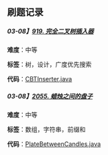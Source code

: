 ## 刷题记录



##### 03-08】[919. 完全二叉树插入器](https://leetcode-cn.com/problems/complete-binary-tree-inserter/)

**难度**：中等

**标签**：树，设计，广度优先搜索

**代码**：[CBTInserter.java](src/CBTInserter.java)



##### 03-08】[2055. 蜡烛之间的盘子](https://leetcode-cn.com/problems/plates-between-candles/)

**难度**：中等

**标签**：数组，字符串，前缀和

**代码**：[PlateBetweenCandles.java](src/PlateBetweenCandles.java)

